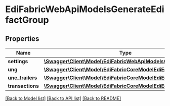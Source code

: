 # EdiFabricWebApiModelsGenerateEdifactGroup

## Properties
Name | Type | Description | Notes
------------ | ------------- | ------------- | -------------
**settings** | [**\Swagger\Client\Model\EdiFabricWebApiModelsGenerateSettings**](EdiFabricWebApiModelsGenerateSettings.md) |  | [optional] 
**ung** | [**\Swagger\Client\Model\EdiFabricCoreModelEdiEdifactUNG**](EdiFabricCoreModelEdiEdifactUNG.md) |  | [optional] 
**une_trailers** | [**\Swagger\Client\Model\EdiFabricCoreModelEdiEdifactUNE[]**](EdiFabricCoreModelEdiEdifactUNE.md) |  | [optional] 
**transactions** | [**\Swagger\Client\Model\EdiFabricCoreModelEdiEdiMessage[]**](EdiFabricCoreModelEdiEdiMessage.md) |  | [optional] 

[[Back to Model list]](../README.md#documentation-for-models) [[Back to API list]](../README.md#documentation-for-api-endpoints) [[Back to README]](../README.md)


